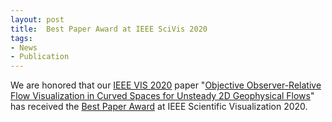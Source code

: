 ```yaml
---
layout: post
title:  Best Paper Award at IEEE SciVis 2020
tags:
- News
- Publication
---
```

We are honored that our <a href="http://ieeevis.org/" target="_blank">IEEE VIS 2020</a> paper "<a href="./research/killingsurfaces/" target="_blank">Objective Observer-Relative Flow Visualization in Curved Spaces for Unsteady 2D Geophysical Flows</a>" has received the <a href="http://ieeevis.org/year/2020/info/awards/best-paper-awards" target="_blank">Best Paper Award</a> at IEEE Scientific Visualization 2020.
